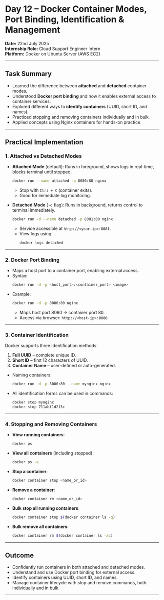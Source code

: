 # Day 12 – Docker Container Modes, Port Binding, Identification & Management

**Date:** 22nd July 2025  
**Internship Role:** Cloud Support Engineer Intern  
**Platform:** Docker on Ubuntu Server (AWS EC2)  

---

## Task Summary
- Learned the difference between **attached** and **detached** container modes.
- Understood **Docker port binding** and how it enables external access to container services.
- Explored different ways to **identify containers** (UUID, short ID, and names).
- Practiced stopping and removing containers individually and in bulk.
- Applied concepts using Nginx containers for hands-on practice.

---

## Practical Implementation

### 1. Attached vs Detached Modes
- **Attached Mode** (default): Runs in foreground, shows logs in real-time, blocks terminal until stopped.
  ```bash
  docker run --name attached -p 8080:80 nginx
  ```
  - Stop with `Ctrl + C` (container exits).
  - Good for immediate log monitoring.

- **Detached Mode** (`-d` flag): Runs in background, returns control to terminal immediately.
  ```bash
  docker run -d --name detached -p 8081:80 nginx
  ```
  - Service accessible at `http://<your-ip>:8081`.
  - View logs using:
    ```bash
    docker logs detached
    ```

---

### 2. Docker Port Binding
- Maps a host port to a container port, enabling external access.
- Syntax:
  ```bash
  docker run -d -p <host_port>:<container_port> <image>
  ```
- Example:
  ```bash
  docker run -d -p 8080:80 nginx
  ```
  - Maps host port 8080 → container port 80.
  - Access via browser: `http://<host-ip>:8080`.

---

### 3. Container Identification
Docker supports three identification methods:
1. **Full UUID** – complete unique ID.
2. **Short ID** – first 12 characters of UUID.
3. **Container Name** – user-defined or auto-generated.

- Naming containers:
  ```bash
  docker run -d -p 8000:80 --name mynginx nginx
  ```
- All identification forms can be used in commands:
  ```bash
  docker stop mynginx
  docker stop 711abf1d2f3c
  ```

---

### 4. Stopping and Removing Containers
- **View running containers**:
  ```bash
  docker ps
  ```
- **View all containers** (including stopped):
  ```bash
  docker ps -a
  ```
- **Stop a container**:
  ```bash
  docker container stop <name_or_id>
  ```
- **Remove a container**:
  ```bash
  docker container rm <name_or_id>
  ```
- **Bulk stop all running containers**:
  ```bash
  docker container stop $(docker container ls -q)
  ```
- **Bulk remove all containers**:
  ```bash
  docker container rm $(docker container ls -aq)
  ```

---

## Outcome
- Confidently run containers in both attached and detached modes.
- Understand and use Docker port binding for external access.
- Identify containers using UUID, short ID, and names.
- Manage container lifecycle with stop and remove commands, both individually and in bulk.

---
